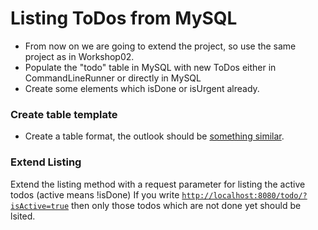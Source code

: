 # Listing ToDos from MySQL

- From now on we are going to extend the project, so use the same project as in Workshop02.
- Populate the "todo" table in MySQL with new ToDos either in CommandLineRunner or directly in MySQL
- Create some elements which isDone or isUrgent already.

### Create table template

- Create a table format, the outlook should be [something similar](../assets/TableTodos.PNG).

### Extend Listing

Extend the listing method with a request parameter for listing the active todos (active means !isDone)
If you write [`http://localhost:8080/todo/?isActive=true`](../assets/isActiveTodos.PNG) then only those todos which are not done yet should be lsited.

